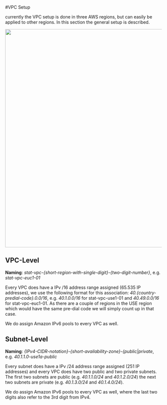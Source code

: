 #VPC Setup

currently the VPC setup is done in three AWS regions, but can easily be applied to other regions. In this section the general setup is described.

<img src="../../images/vpc_simple.png" width=700>

## VPC-Level

__Naming__: _stat-vpc-{short-region-with-single-digit}-{two-digit-number}_, e.g. _stat-vpc-euc1-01_

Every VPC does have a IPv /16 address range assigned (65.535 IP addresses), we use the following format for this association:
_40.{country-predial-code}.0.0/16_, e.g. _40.1.0.0/16_ for stat-vpc-use1-01 and _40.49.0.0/16_ for stat-vpc-euc1-01. As there are a couple of regions in the USE region which would have the same pre-dial code we will simply count up in that case. 

We do assign Amazon IPv6 pools to every VPC as well.

## Subnet-Level

__Naming__: _{IPv4-CIDR-notation}-{short-availability-zone}-{public|private_, e.g. _40.1.1.0-use1a-public_

Every subnet does have a IPv /24 address range assigned (251 IP addresses) and every VPC does have two public and two private subnets. The first two subnets are public (e.g. _40.1.1.0/24_ and _40.1.2.0/24_) the next two subnets are private (e.g. _40.1.3.0/24_ and _40.1.4.0/24_).

We do assign Amazon IPv6 pools to every VPC as well, where the last two digits also refer to the 3rd digit from IPv4.